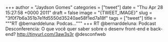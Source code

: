 
+++
author = "Jaydson Gomes"
categories = ["tweet"]
date = "Thu Apr 28 15:27:58 +0000 2011"
draft = false
image = "{TWEET_IMAGE}"
slug = "3f0f7b6a351b7e1fd5550d35240ae58f1ed7a18f"
tags = ["tweet"]
title = """RT @bernarddeluna: Podcas..."""
+++
RT @bernarddeluna: Podcast Desconferencia: O que você quer saber sobre o desenv front-end e back-end? http://tinyurl.com/3aw3s3r @desconfweb

